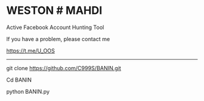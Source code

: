 # WESTON # MAHDI 

Active Facebook Account Hunting Tool 

If you have a problem, please contact me 

https://t.me/U_OOS

---------------------


git clone https://github.com/C999S/BANIN.git

Cd BANIN

python BANIN.py

